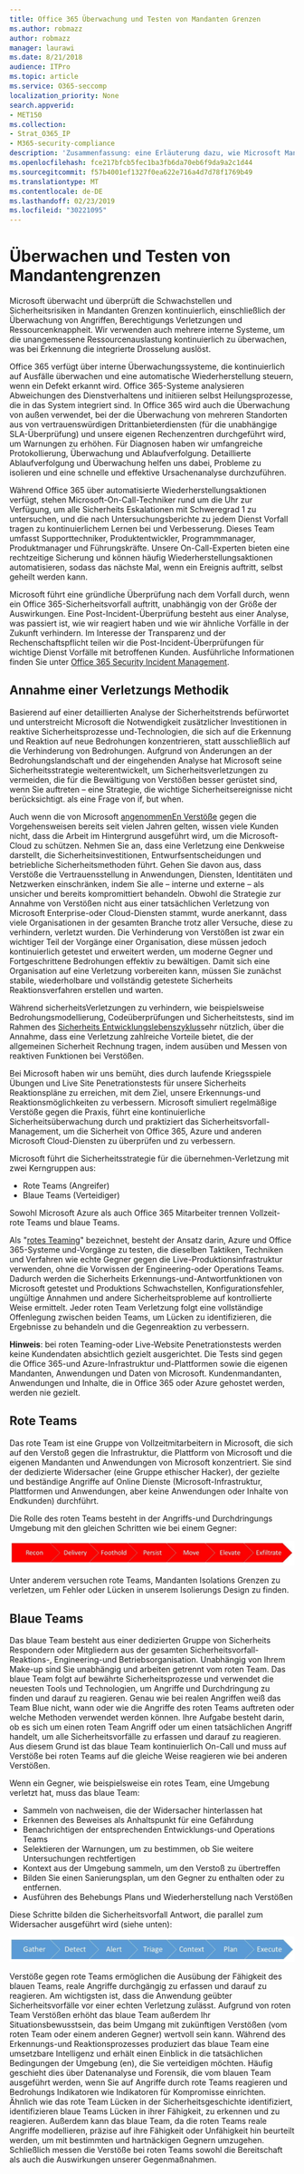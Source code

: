 ```yaml
---
title: Office 365 Überwachung und Testen von Mandanten Grenzen
ms.author: robmazz
author: robmazz
manager: laurawi
ms.date: 8/21/2018
audience: ITPro
ms.topic: article
ms.service: O365-seccomp
localization_priority: None
search.appverid:
- MET150
ms.collection:
- Strat_O365_IP
- M365-security-compliance
description: 'Zusammenfassung: eine Erläuterung dazu, wie Microsoft Mandanten Grenzen für Office 365 überwacht und testet.'
ms.openlocfilehash: fce217bfcb5fec1ba3fb6da70eb6f9da9a2c1d44
ms.sourcegitcommit: f57b4001ef1327f0ea622e716a4d7d78f1769b49
ms.translationtype: MT
ms.contentlocale: de-DE
ms.lasthandoff: 02/23/2019
ms.locfileid: "30221095"
---
```

# <a name="monitoring-and-testing-tenant-boundaries"></a>Überwachen und Testen von Mandantengrenzen
Microsoft überwacht und überprüft die Schwachstellen und Sicherheitsrisiken in Mandanten Grenzen kontinuierlich, einschließlich der Überwachung von Angriffen, Berechtigungs Verletzungen und Ressourcenknappheit. Wir verwenden auch mehrere interne Systeme, um die unangemessene Ressourcenauslastung kontinuierlich zu überwachen, was bei Erkennung die integrierte Drosselung auslöst.

Office 365 verfügt über interne Überwachungssysteme, die kontinuierlich auf Ausfälle überwachen und eine automatische Wiederherstellung steuern, wenn ein Defekt erkannt wird. Office 365-Systeme analysieren Abweichungen des Dienstverhaltens und initiieren selbst Heilungsprozesse, die in das System integriert sind. In Office 365 wird auch die Überwachung von außen verwendet, bei der die Überwachung von mehreren Standorten aus von vertrauenswürdigen Drittanbieterdiensten (für die unabhängige SLA-Überprüfung) und unsere eigenen Rechenzentren durchgeführt wird, um Warnungen zu erhöhen. Für Diagnosen haben wir umfangreiche Protokollierung, Überwachung und Ablaufverfolgung. Detaillierte Ablaufverfolgung und Überwachung helfen uns dabei, Probleme zu isolieren und eine schnelle und effektive Ursachenanalyse durchzuführen.

Während Office 365 über automatisierte Wiederherstellungsaktionen verfügt, stehen Microsoft-On-Call-Techniker rund um die Uhr zur Verfügung, um alle Sicherheits Eskalationen mit Schweregrad 1 zu untersuchen, und die nach Untersuchungsberichte zu jedem Dienst Vorfall tragen zu kontinuierlichem Lernen bei und Verbesserung. Dieses Team umfasst Supporttechniker, Produktentwickler, Programmmanager, Produktmanager und Führungskräfte. Unsere On-Call-Experten bieten eine rechtzeitige Sicherung und können häufig Wiederherstellungsaktionen automatisieren, sodass das nächste Mal, wenn ein Ereignis auftritt, selbst geheilt werden kann.

Microsoft führt eine gründliche Überprüfung nach dem Vorfall durch, wenn ein Office 365-Sicherheitsvorfall auftritt, unabhängig von der Größe der Auswirkungen. Eine Post-Incident-Überprüfung besteht aus einer Analyse, was passiert ist, wie wir reagiert haben und wie wir ähnliche Vorfälle in der Zukunft verhindern. Im Interesse der Transparenz und der Rechenschaftspflicht teilen wir die Post-Incident-Überprüfungen für wichtige Dienst Vorfälle mit betroffenen Kunden. Ausführliche Informationen finden Sie unter [Office 365 Security Incident Management](http://aka.ms/Office365SIM).

## <a name="assume-breach-methodology"></a>Annahme einer Verletzungs Methodik
Basierend auf einer detaillierten Analyse der Sicherheitstrends befürwortet und unterstreicht Microsoft die Notwendigkeit zusätzlicher Investitionen in reaktive Sicherheitsprozesse und-Technologien, die sich auf die Erkennung und Reaktion auf neue Bedrohungen konzentrieren, statt ausschließlich auf die Verhinderung von Bedrohungen. Aufgrund von Änderungen an der Bedrohungslandschaft und der eingehenden Analyse hat Microsoft seine Sicherheitsstrategie weiterentwickelt, um Sicherheitsverletzungen zu vermeiden, die für die Bewältigung von Verstößen besser gerüstet sind, wenn Sie auftreten – eine Strategie, die wichtige Sicherheitsereignisse nicht berücksichtigt. als eine Frage von if, but when.

Auch wenn die von Microsoft [angenommenEn Verstöße](https://www.microsoft.com/en-us/TrustCenter/Security/default.aspx) gegen die Vorgehensweisen bereits seit vielen Jahren gelten, wissen viele Kunden nicht, dass die Arbeit im Hintergrund ausgeführt wird, um die Microsoft-Cloud zu schützen. Nehmen Sie an, dass eine Verletzung eine Denkweise darstellt, die Sicherheitsinvestitionen, Entwurfsentscheidungen und betriebliche Sicherheitsmethoden führt. Gehen Sie davon aus, dass Verstöße die Vertrauensstellung in Anwendungen, Diensten, Identitäten und Netzwerken einschränken, indem Sie alle – interne und externe – als unsicher und bereits kompromittiert behandeln. Obwohl die Strategie zur Annahme von Verstößen nicht aus einer tatsächlichen Verletzung von Microsoft Enterprise-oder Cloud-Diensten stammt, wurde anerkannt, dass viele Organisationen in der gesamten Branche trotz aller Versuche, diese zu verhindern, verletzt wurden. Die Verhinderung von Verstößen ist zwar ein wichtiger Teil der Vorgänge einer Organisation, diese müssen jedoch kontinuierlich getestet und erweitert werden, um moderne Gegner und Fortgeschrittene Bedrohungen effektiv zu bewältigen. Damit sich eine Organisation auf eine Verletzung vorbereiten kann, müssen Sie zunächst stabile, wiederholbare und vollständig getestete Sicherheits Reaktionsverfahren erstellen und warten.

Während sicherheitsVerletzungen zu verhindern, wie beispielsweise Bedrohungsmodellierung, Codeüberprüfungen und Sicherheitstests, sind im Rahmen des [Sicherheits Entwicklungslebenszyklus](http://www.microsoft.com/security/sdl/default.aspx)sehr nützlich, über die Annahme, dass eine Verletzung zahlreiche Vorteile bietet, die der allgemeinen Sicherheit Rechnung tragen, indem ausüben und Messen von reaktiven Funktionen bei Verstößen.

Bei Microsoft haben wir uns bemüht, dies durch laufende Kriegsspiele Übungen und Live Site Penetrationstests für unsere Sicherheits Reaktionspläne zu erreichen, mit dem Ziel, unsere Erkennungs-und Reaktionsmöglichkeiten zu verbessern. Microsoft simuliert regelmäßige Verstöße gegen die Praxis, führt eine kontinuierliche Sicherheitsüberwachung durch und praktiziert das Sicherheitsvorfall-Management, um die Sicherheit von Office 365, Azure und anderen Microsoft Cloud-Diensten zu überprüfen und zu verbessern.

Microsoft führt die Sicherheitsstrategie für die übernehmen-Verletzung mit zwei Kerngruppen aus:
- Rote Teams (Angreifer)
- Blaue Teams (Verteidiger)

Sowohl Microsoft Azure als auch Office 365 Mitarbeiter trennen Vollzeit-rote Teams und blaue Teams.

Als "[rotes Teaming](http://go.microsoft.com/fwlink/?linkid=518599)" bezeichnet, besteht der Ansatz darin, Azure und Office 365-Systeme und-Vorgänge zu testen, die dieselben Taktiken, Techniken und Verfahren wie echte Gegner gegen die Live-Produktionsinfrastruktur verwenden, ohne die Vorwissen der Engineering-oder Operations Teams. Dadurch werden die Sicherheits Erkennungs-und-Antwortfunktionen von Microsoft getestet und Produktions Schwachstellen, Konfigurationsfehler, ungültige Annahmen und andere Sicherheitsprobleme auf kontrollierte Weise ermittelt. Jeder roten Team Verletzung folgt eine vollständige Offenlegung zwischen beiden Teams, um Lücken zu identifizieren, die Ergebnisse zu behandeln und die Gegenreaktion zu verbessern.

**Hinweis**: bei roten Teaming-oder Live-Website Penetrationstests werden keine Kundendaten absichtlich gezielt ausgerichtet. Die Tests sind gegen die Office 365-und Azure-Infrastruktur und-Plattformen sowie die eigenen Mandanten, Anwendungen und Daten von Microsoft. Kundenmandanten, Anwendungen und Inhalte, die in Office 365 oder Azure gehostet werden, werden nie gezielt.

## <a name="red-teams"></a>Rote Teams
Das rote Team ist eine Gruppe von Vollzeitmitarbeitern in Microsoft, die sich auf den Verstoß gegen die Infrastruktur, die Plattform von Microsoft und die eigenen Mandanten und Anwendungen von Microsoft konzentriert. Sie sind der dedizierte Widersacher (eine Gruppe ethischer Hacker), der gezielte und beständige Angriffe auf Online Dienste (Microsoft-Infrastruktur, Plattformen und Anwendungen, aber keine Anwendungen oder Inhalte von Endkunden) durchführt.

Die Rolle des roten Teams besteht in der Angriffs-und Durchdringungs Umgebung mit den gleichen Schritten wie bei einem Gegner:
 
![Bruch Stufen](media/office-365-isolation-breach-stages.png)

Unter anderem versuchen rote Teams, Mandanten Isolations Grenzen zu verletzen, um Fehler oder Lücken in unserem Isolierungs Design zu finden.

## <a name="blue-teams"></a>Blaue Teams
Das blaue Team besteht aus einer dedizierten Gruppe von Sicherheits Respondern oder Mitgliedern aus der gesamten Sicherheitsvorfall-Reaktions-, Engineering-und Betriebsorganisation. Unabhängig von Ihrem Make-up sind Sie unabhängig und arbeiten getrennt vom roten Team. Das blaue Team folgt auf bewährte Sicherheitsprozesse und verwendet die neuesten Tools und Technologien, um Angriffe und Durchdringung zu finden und darauf zu reagieren. Genau wie bei realen Angriffen weiß das Team Blue nicht, wann oder wie die Angriffe des roten Teams auftreten oder welche Methoden verwendet werden können. Ihre Aufgabe besteht darin, ob es sich um einen roten Team Angriff oder um einen tatsächlichen Angriff handelt, um alle Sicherheitsvorfälle zu erfassen und darauf zu reagieren. Aus diesem Grund ist das blaue Team kontinuierlich On-Call und muss auf Verstöße bei roten Teams auf die gleiche Weise reagieren wie bei anderen Verstößen.

Wenn ein Gegner, wie beispielsweise ein rotes Team, eine Umgebung verletzt hat, muss das blaue Team:
- Sammeln von nachweisen, die der Widersacher hinterlassen hat
- Erkennen des Beweises als Anhaltspunkt für eine Gefährdung
- Benachrichtigen der entsprechenden Entwicklungs-und Operations Teams
- Selektieren der Warnungen, um zu bestimmen, ob Sie weitere Untersuchungen rechtfertigen
- Kontext aus der Umgebung sammeln, um den Verstoß zu übertreffen
- Bilden Sie einen Sanierungsplan, um den Gegner zu enthalten oder zu entfernen.
- Ausführen des Behebungs Plans und Wiederherstellung nach Verstößen

Diese Schritte bilden die Sicherheitsvorfall Antwort, die parallel zum Widersacher ausgeführt wird (siehe unten):
 
![Antwort Phasen für Verstöße](media/office-365-isolation-breach-response-stages.png)

Verstöße gegen rote Teams ermöglichen die Ausübung der Fähigkeit des blauen Teams, reale Angriffe durchgängig zu erfassen und darauf zu reagieren. Am wichtigsten ist, dass die Anwendung geübter Sicherheitsvorfälle vor einer echten Verletzung zulässt. Aufgrund von roten Team Verstößen erhöht das blaue Team außerdem Ihr Situationsbewusstsein, das beim Umgang mit zukünftigen Verstößen (vom roten Team oder einem anderen Gegner) wertvoll sein kann. Während des Erkennungs-und Reaktionsprozesses produziert das blaue Team eine umsetzbare Intelligenz und erhält einen Einblick in die tatsächlichen Bedingungen der Umgebung (en), die Sie verteidigen möchten. Häufig geschieht dies über Datenanalyse und Forensik, die vom blauen Team ausgeführt werden, wenn Sie auf Angriffe durch rote Teams reagieren und Bedrohungs Indikatoren wie Indikatoren für Kompromisse einrichten. Ähnlich wie das rote Team Lücken in der Sicherheitsgeschichte identifiziert, identifizieren blaue Teams Lücken in ihrer Fähigkeit, zu erkennen und zu reagieren. Außerdem kann das blaue Team, da die roten Teams reale Angriffe modellieren, präzise auf ihre Fähigkeit oder Unfähigkeit hin beurteilt werden, um mit bestimmten und hartnäckigen Gegnern umzugehen. Schließlich messen die Verstöße bei roten Teams sowohl die Bereitschaft als auch die Auswirkungen unserer Gegenmaßnahmen.
